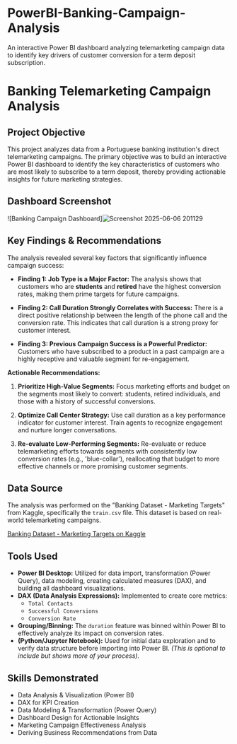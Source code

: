 # PowerBI-Banking-Campaign-Analysis
An interactive Power BI dashboard analyzing telemarketing campaign data to identify key drivers of customer conversion for a term deposit subscription.

# Banking Telemarketing Campaign Analysis

## Project Objective
This project analyzes data from a Portuguese banking institution's direct telemarketing campaigns. The primary objective was to build an interactive Power BI dashboard to identify the key characteristics of customers who are most likely to subscribe to a term deposit, thereby providing actionable insights for future marketing strategies.

## Dashboard Screenshot

![Banking Campaign Dashboard]![Screenshot 2025-06-06 201129](https://github.com/user-attachments/assets/c611a8e2-3f75-451d-9839-3c335bf886bc)


## Key Findings & Recommendations

The analysis revealed several key factors that significantly influence campaign success:

* **Finding 1: Job Type is a Major Factor:** The analysis shows that customers who are **students** and **retired** have the highest conversion rates, making them prime targets for future campaigns.

* **Finding 2: Call Duration Strongly Correlates with Success:** There is a direct positive relationship between the length of the phone call and the conversion rate. This indicates that call duration is a strong proxy for customer interest.

* **Finding 3: Previous Campaign Success is a Powerful Predictor:** Customers who have subscribed to a product in a past campaign are a highly receptive and valuable segment for re-engagement.

**Actionable Recommendations:**

1.  **Prioritize High-Value Segments:** Focus marketing efforts and budget on the segments most likely to convert: students, retired individuals, and those with a history of successful conversions.

2.  **Optimize Call Center Strategy:** Use call duration as a key performance indicator for customer interest. Train agents to recognize engagement and nurture longer conversations.

3.  **Re-evaluate Low-Performing Segments:** Re-evaluate or reduce telemarketing efforts towards segments with consistently low conversion rates (e.g., 'blue-collar'), reallocating that budget to more effective channels or more promising customer segments.

## Data Source
The analysis was performed on the "Banking Dataset - Marketing Targets" from Kaggle, specifically the `train.csv` file. This dataset is based on real-world telemarketing campaigns.

[Banking Dataset - Marketing Targets on Kaggle](https://www.kaggle.com/datasets/prakharrathi25/banking-dataset-marketing-targets)

## Tools Used
* **Power BI Desktop:** Utilized for data import, transformation (Power Query), data modeling, creating calculated measures (DAX), and building all dashboard visualizations.
* **DAX (Data Analysis Expressions):** Implemented to create core metrics:
    * `Total Contacts`
    * `Successful Conversions`
    * `Conversion Rate`
* **Grouping/Binning:** The `duration` feature was binned within Power BI to effectively analyze its impact on conversion rates.
* **(Python/Jupyter Notebook):** Used for initial data exploration and to verify data structure before importing into Power BI. *(This is optional to include but shows more of your process).*

## Skills Demonstrated
* Data Analysis & Visualization (Power BI)
* DAX for KPI Creation
* Data Modeling & Transformation (Power Query)
* Dashboard Design for Actionable Insights
* Marketing Campaign Effectiveness Analysis
* Deriving Business Recommendations from Data
